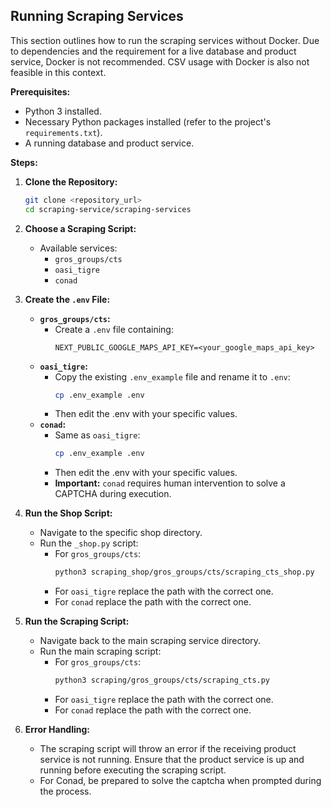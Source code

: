 ## Running Scraping Services

This section outlines how to run the scraping services without Docker. Due to dependencies and the requirement for a live database and product service, Docker is not recommended. CSV usage with Docker is also not feasible in this context.

**Prerequisites:**

* Python 3 installed.
* Necessary Python packages installed (refer to the project's `requirements.txt`).
* A running database and product service.

**Steps:**

1.  **Clone the Repository:**
    ```bash
    git clone <repository_url>
    cd scraping-service/scraping-services
    ```

2.  **Choose a Scraping Script:**
    * Available services:
        * `gros_groups/cts`
        * `oasi_tigre`
        * `conad`

3.  **Create the `.env` File:**
    * **`gros_groups/cts`:**
        * Create a `.env` file containing:
            ```
            NEXT_PUBLIC_GOOGLE_MAPS_API_KEY=<your_google_maps_api_key>
            ```
    * **`oasi_tigre`:**
        * Copy the existing `.env_example` file and rename it to `.env`:
            ```bash
            cp .env_example .env
            ```
        * Then edit the .env with your specific values.
    * **`conad`:**
        * Same as `oasi_tigre`:
            ```bash
            cp .env_example .env
            ```
        * Then edit the .env with your specific values.
        * **Important:** `conad` requires human intervention to solve a CAPTCHA during execution.

4.  **Run the Shop Script:**
    * Navigate to the specific shop directory.
    * Run the `_shop.py` script:
        * For `gros_groups/cts`:
            ```bash
            python3 scraping_shop/gros_groups/cts/scraping_cts_shop.py
            ```
        * For `oasi_tigre` replace the path with the correct one.
        * For `conad` replace the path with the correct one.

5.  **Run the Scraping Script:**
    * Navigate back to the main scraping service directory.
    * Run the main scraping script:
        * For `gros_groups/cts`:
            ```bash
            python3 scraping/gros_groups/cts/scraping_cts.py
            ```
        * For `oasi_tigre` replace the path with the correct one.
        * For `conad` replace the path with the correct one.

6.  **Error Handling:**
    * The scraping script will throw an error if the receiving product service is not running. Ensure that the product service is up and running before executing the scraping script.
    * For Conad, be prepared to solve the captcha when prompted during the process.